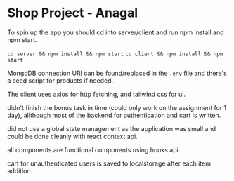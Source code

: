 # Shop Project - Anagal

To spin up the app you should cd into server/client and run npm install and npm start.

`cd server && npm install && npm start`
`cd client && npm install && npm start`

MongoDB connection URI can be found/replaced in the `.env` file and there's a seed script for products if needed.

The client uses axios for http fetching, and tailwind css for ui.

didn't finish the bonus task in time (could only work on the assignment for 1 day), allthough most of the backend for authentication and cart is written.

did not use a global state management as the application was small and could be done cleanly with react context api.

all components are functional components using hooks api.

cart for unauthenticated users is saved to localstorage after each item addition.




